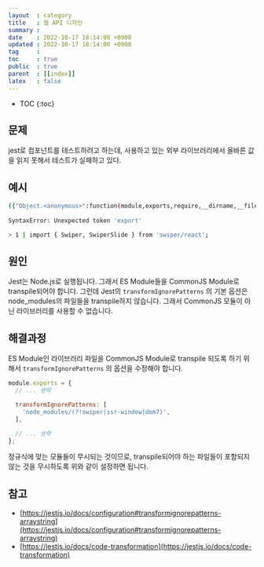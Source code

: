 ```yaml
---
layout  : category
title   : 웹 API 디자인
summary : 
date    : 2022-10-17 18:14:00 +0900
updated : 2022-10-17 18:14:00 +0900
tag     : 
toc     : true
public  : true
parent  : [[index]]
latex   : false
---
```

* TOC
{:toc}

## 문제

jest로 컴포넌트를 테스트하려고 하는데, 사용하고 있는 외부 라이브러리에서 올바른 값을 읽지 못해서 테스트가 실패하고 있다.

## 예시

```bash
({"Object.<anonymous>":function(module,exports,require,__dirname,__filename,global,jest){export * from './swiper-react.js';
                                                                                             ^^^^^^
SyntaxError: Unexpected token 'export'

> 1 | import { Swiper, SwiperSlide } from 'swiper/react';
```

## 원인

Jest는 Node.js로 실행됩니다. 그래서 ES Module들을 CommonJS Module로 transpile되어야 합니다. 그런데 Jest의 `transformIgnorePatterns` 의 기본 옵션은 node_modules의 파일들을 transpile하지 않습니다. 그래서 CommonJS 모듈이 아닌 라이브러리를 사용할 수 없습니다.

## 해결과정

ES Module인 라이브러리 파일을 CommonJS Module로 transpile 되도록 하기 위해서 `transformIgnorePatterns` 의 옵션을 수정해야 합니다.

```jsx
module.exports = {
  // ... 생략

  transformIgnorePatterns: [
    'node_modules/(?!swiper|ssr-window|dom7)',
  ],

  // ... 생략
};
```

정규식에 맞는 모듈들이 무시되는 것이므로, transpile되어야 하는 파일들이 포함되지 않는 것을 무시하도록 위와 같이 설정하면 됩니다.

## 참고

- [https://jestjs.io/docs/configuration#transformignorepatterns-arraystring](https://jestjs.io/docs/configuration#transformignorepatterns-arraystring)
- [https://jestjs.io/docs/code-transformation](https://jestjs.io/docs/code-transformation)
